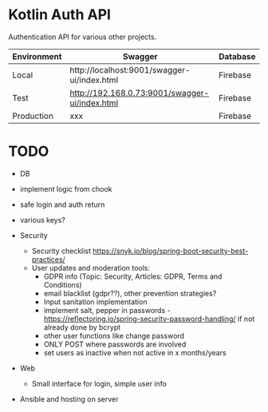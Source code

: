 # Kotlin Auth API

Authentication API for various other projects.

| Environment | Swagger                                        | Database |
|-------------|------------------------------------------------|----------|
| Local       | http://localhost:9001/swagger-ui/index.html    | Firebase |
| Test        | http://192.168.0.73:9001/swagger-ui/index.html | Firebase |
| Production  | xxx                                            | Firebase |

# TODO

- DB
- implement logic from chook
- safe login and auth return
- various keys?

- Security
    - Security checklist https://snyk.io/blog/spring-boot-security-best-practices/
    - User updates and moderation tools:
        - GDPR info (Topic: Security, Articles: GDPR, Terms and Conditions)
        - email blacklist (gdpr??), other prevention strategies?
        - Input sanitation implementation
        - implement salt, pepper in passwords - https://reflectoring.io/spring-security-password-handling/ if not already done by bcrypt
        - other user functions like change password
        - ONLY POST where passwords are involved
        - set users as inactive when not active in x months/years
- Web 
    - Small interface for login, simple user info
- Ansible and hosting on server